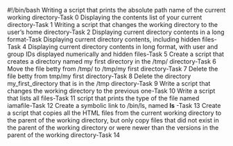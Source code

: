 #!/bin/bash
Writing a script that prints the absolute path name of the current working directory-Task 0
Displaying the contents list of your current directory-Task 1 
Writing a script that changes the working directory to the user’s home directory-Task 2
Displaying current directory contents in a long format-Task
Displaying current directory contents, including hidden files-Task 4
Displaying current directory contents in long format, with user and group IDs displayed numerically and hidden files-Task 5
Create a script that creates a directory named my first directory in the /tmp/ directory-Task 6
Move the file betty from /tmp/ to /tmp/my first directory-Task 7
Delete the file betty from tmp/my first directory-Task 8
Delete the directory my_first_directory that is in the /tmp directory-Task 9
Write a script that changes the working directory to the previous one-Task 10
Write a script that lists all files-Task 11
script that prints the type of the file named iamafile-Task 12
Create a symbolic link to /bin/ls, named __ls__ -Task 13
Create a script that copies all the HTML files from the current working directory to the parent of the working directory, but only copy files that did not exist in the parent of the working directory or were newer than the versions in the parent of the working directory-Task 14
